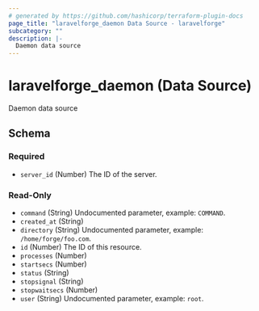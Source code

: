 ```yaml
---
# generated by https://github.com/hashicorp/terraform-plugin-docs
page_title: "laravelforge_daemon Data Source - laravelforge"
subcategory: ""
description: |-
  Daemon data source
---
```


# laravelforge_daemon (Data Source)

Daemon data source



<!-- schema generated by tfplugindocs -->
## Schema

### Required

- `server_id` (Number) The ID of the server.

### Read-Only

- `command` (String) Undocumented parameter, example: `COMMAND`.
- `created_at` (String)
- `directory` (String) Undocumented parameter, example: `/home/forge/foo.com`.
- `id` (Number) The ID of this resource.
- `processes` (Number)
- `startsecs` (Number)
- `status` (String)
- `stopsignal` (String)
- `stopwaitsecs` (Number)
- `user` (String) Undocumented parameter, example: `root`.


